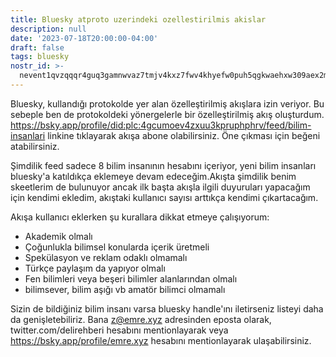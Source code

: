 ```yaml
---
title: Bluesky atproto uzerindeki ozellestirilmis akislar
description: null
date: '2023-07-18T20:00:00-04:00'
draft: false
tags: bluesky
nostr_id: >-
  nevent1qvzqqqr4guq3gamnwvaz7tmjv4kxz7fwv4khyefw0puh5qgkwaehxw309aex2mrp0yhxummnw3ezucnpdejqz9rhwden5te0wfjkccte9ejxzmt4wvhxjmcprpmhxue69uhhyetvv9ujuumwdae8gtnnda3kjctvqyxhwumn8ghj7mn0wvhxcmmvqyt8wumn8ghj7un9d3shjtnswf5k6ctv9ehx2aqppamhxue69uhkummnw3ezumt0d5q3vamnwvaz7tmjv4kxz7fwdehhxtnnda3kjctvqyd8wumn8ghj7ctjw35kxmr9wvhxcctev4erxtnwv4mhxqg7waehxw309akkcuewv94kgetwd9azuetyw5h8gu30dehhxarjqqsywa90fhr6dre3r3sp46fp2tjawmkm2ss3pd9pppxvue85x8zth8sr2fd9u
---
```



Bluesky, kullandığı protokolde yer alan özelleştirilmiş akışlara izin veriyor. Bu sebeple ben de protokoldeki yönergelerle bir özelleştirilmiş akış oluşturdum. https://bsky.app/profile/did:plc:4gcumoev4zxuu3kpruphphrv/feed/bilim-insanlari linkine tıklayarak akışa abone olabilirsiniz. Öne çıkması için beğeni atabilirsiniz. 

Şimdilik feed sadece 8 bilim insanının hesabını içeriyor, yeni bilim insanları bluesky'a katıldıkça eklemeye devam edeceğim.Akışta şimdilik benim skeetlerim de bulunuyor ancak ilk başta akışla ilgili duyuruları yapacağım için kendimi ekledim, akıştaki kullanıcı sayısı arttıkça kendimi çıkartacağım.

Akışa kullanıcı eklerken şu kurallara dikkat etmeye çalışıyorum:

- Akademik olmalı
- Çoğunlukla bilimsel konularda içerik üretmeli
- Spekülasyon ve reklam odaklı olmamalı
- Türkçe paylaşım da yapıyor olmalı
- Fen bilimleri veya beşeri bilimler alanlarından olmalı
- bilimsever, bilim aşığı vb amatör bilimci olmamalı

Sizin de bildiğiniz bilim insanı varsa bluesky handle'ını iletirseniz listeyi daha da genişletebiliriz. Bana z@emre.xyz adresinden eposta olarak, twitter.com/delirehberi hesabını mentionlayarak veya https://bsky.app/profile/emre.xyz hesabını mentionlayarak ulaşabilirsiniz.

